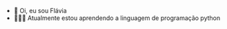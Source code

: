 - 👋 Oi, eu sou Flávia
- 👩🏻‍💻 Atualmente estou aprendendo a linguagem de programação python

<!---
flavinharv/flavinharv is a ✨ special ✨ repository because its `README.md` (this file) appears on your GitHub profile.
You can click the Preview link to take a look at your changes.
--->
